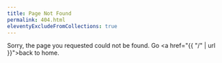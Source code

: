 ```yaml
---
title: Page Not Found
permalink: 404.html
eleventyExcludeFromCollections: true
---
```

Sorry, the page you requested could not be found. Go <a href="{{ "/" | url }}">back to home</a>.